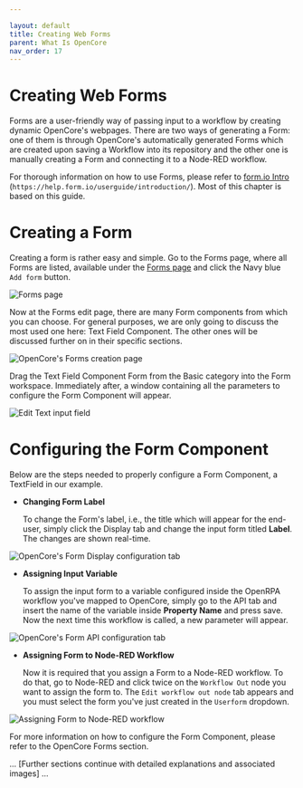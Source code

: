 ```yaml
---

layout: default
title: Creating Web Forms
parent: What Is OpenCore
nav_order: 17
---
```

# Creating Web Forms
Forms are a user-friendly way of passing input to a workflow by creating dynamic OpenCore's webpages. There are two ways of generating a Form: one of them is through OpenCore's automatically generated Forms which are created upon saving a Workflow into its repository and the other one is manually creating a Form and connecting it to a Node-RED workflow.

For thorough information on how to use Forms, please refer to [form.io Intro](https://help.form.io/userguide/introduction/) (`https://help.form.io/userguide/introduction/`). Most of this chapter is based on this guide.

Creating a Form
===============

Creating a form is rather easy and simple. Go to the Forms page, where all Forms are listed, available under the [Forms page](https://app.openiap.io/#/Forms) and click the Navy blue `Add form` button.

![Forms page](CreatingForms/Forms-page.png)

Now at the Forms edit page, there are many Form components from which you can choose. For general purposes, we are only going to discuss the most used one here: Text Field Component. The other ones will be discussed further on in their specific sections. 

![OpenCore's Forms creation page](CreatingForms/Create-Form.png)

Drag the Text Field Component Form from the Basic category into the Form workspace. Immediately after, a window containing all the parameters to configure the Form Component will appear.

![Edit Text input field](CreatingForms/EditTextfield.png)


Configuring the Form Component
==============================
Below are the steps needed to properly configure a Form Component, a TextField in our example.

- **Changing Form Label**

   To change the Form's label, i.e., the title which will appear for the end-user, simply click the Display tab and change the input form titled **Label**. The changes are shown real-time.

![OpenCore's Form Display configuration tab](../../images/openflow_form_label_config_page.png)

- **Assigning Input Variable**

   To assign the input form to a variable configured inside the OpenRPA workflow you've mapped to OpenCore, simply go to the API tab and insert the name of the variable inside **Property Name** and press save. Now the next time this workflow is called, a new parameter will appear.

![OpenCore's Form API configuration tab](../../images/openflow_text_field_api_config.png)

- **Assigning Form to Node-RED Workflow**

   Now it is required that you assign a Form to a Node-RED workflow. To do that, go to Node-RED and click twice on the `Workflow Out` node you want to assign the form to. The `Edit workflow out node` tab appears and you must select the form you've just created in the `Userform` dropdown.

![Assigning Form to Node-RED workflow](../../images/openflow_node_red_configure_form.png)

For more information on how to configure the Form Component, please refer to the OpenCore Forms section.

... [Further sections continue with detailed explanations and associated images] ...

